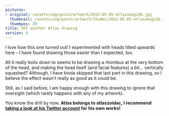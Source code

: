 ```yaml
---
pictures:
- original: /assets/img/posts/artwork/2022-05-05-atlassmugidk.jpg
  thumbnail: /assets/img/posts/artwork/thumbs/2022-05-05-atlassmugidk.jpg
  thumbpos: 29
title: YET another Atlas drawing
version: 3
---
```


I love how this one turned out!
I experimented with heads tilted upwards here - I have found drawing those easier than I expected, too.

All it really boils down to seems to be drawing a rhombus at the very bottom of the head, and making the head itself (and facial features) a bit... vertically squashed?
Although, I have kinda skipped that last part in this drawing, so I believe the effect wasn't really as good as it could be.

Still, as I said before, I am happy enough with this drawing to ignore that oversight (which rarely happens with any of my artwork).

You know the drill by now. **Atlas belongs to atlaszoidac, I recommend [taking a look at his Twitter account](https://twitter.com/atlaszoidac) for his own works!**
